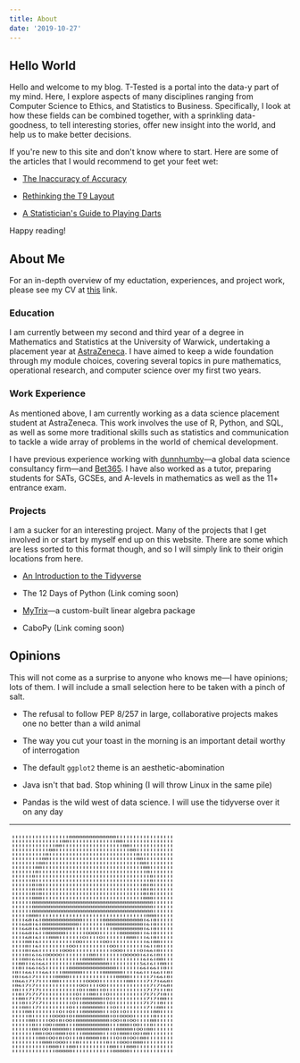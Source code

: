 ```yaml
---
title: About
date: '2019-10-27'
---
```


## Hello World

Hello and welcome to my blog. T-Tested is a portal into the data-y part of my mind. Here, I explore aspects of many disciplines ranging from Computer Science to Ethics, and Statistics to Business. Specifically, I look at how these fields can be combined together, with a sprinkling data-goodness, to tell interesting stories, offer new insight into the world, and help us to make better decisions.

If you're new to this site and don't know where to start. Here are some of the articles that I would recommend to get your feet wet:

* [The Inaccuracy of Accuracy](/inaccuracy-of-accuracy/)

* [Rethinking the T9 Layout](/t9-layout/)

* [A Statistician's Guide to Playing Darts](/guide-to-darts/)

Happy reading!

## About Me

For an in-depth overview of my eductation, experiences, and project work, please see my CV at [this](/files/Tim_Hargreaves-CV-2019_4.pdf) link.

### Education

I am currently between my second and third year of a degree in Mathematics and Statistics at the University of Warwick, undertaking a placement year at [AstraZeneca](https://www.astrazeneca.co.uk/). I have aimed to keep a wide foundation through my module choices, covering several topics in pure mathematics, operational research, and computer science over my first two years. 

### Work Experience

As mentioned above, I am currently working as a data science placement student at AstraZeneca. This work involves the use of R, Python, and SQL, as well as some more traditional skills such as statistics and communication to tackle a wide array of problems in the world of chemical development. 

I have previous experience working with [dunnhumby](https://www.dunnhumby.com/)—a global data science consultancy firm—and [Bet365](https://www.bet365.com/en/). I have also worked as a tutor, preparing students for SATs, GCSEs, and A-levels in mathematics as well as the 11+ entrance exam.

### Projects

I am a sucker for an interesting project. Many of the projects that I get involved in or start by myself end up on this website. There are some which are less sorted to this format though, and so I will simply link to their origin locations from here.

* [An Introduction to the Tidyverse](https://github.com/THargreaves/introtothetidyverse)

* The 12 Days of Python (Link coming soon)

* [MyTrix](https://github.com/THargreaves/mytrix)—a custom-built linear algebra package

* CaboPy (Link coming soon)

## Opinions

This will not come as a surprise to anyone who knows me—I have opinions; lots of them. I will include a small selection here to be taken with a pinch of salt.

* The refusal to follow PEP 8/257 in large, collaborative projects makes one no better than a wild animal

* The way you cut your toast in the morning is an important detail worthy of interrogation

* The default `ggplot2` theme is an aesthetic-abomination

* Java isn't that bad. Stop whining (I will throw Linux in the same pile)

* Pandas is the wild west of data science. I will use the tidyverse over it on any day

<hr>

![A prime number I generated to look like a stormtrooper](/images/stormtrooper.png)